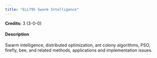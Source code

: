 ```yaml
---
title: "ELL795 Swarm Intelligence"
---
```

**Credits:** 3 (3-0-0)

#### Description
Swarm intelligence, distributed optimization, ant colony algorithms, PSO, firefly, bee, and related methods, applications and implementation issues.